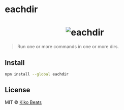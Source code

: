 # eachdir

<h1 align="center">
  <img src="http://i.imgur.com/gBTP7Xp.png" alt="eachdir">
</h1>

> Run one or more commands in one or more dirs.

## Install

```bash
npm install --global eachdir
```

## License

MIT © [Kiko Beats](http://kikobeats.com)
